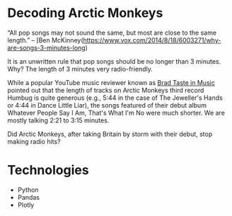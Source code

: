 # Decoding Arctic Monkeys

“All pop songs may not sound the same, but most are close to the same length.” – [Ben McKinney(https://www.vox.com/2014/8/18/6003271/why-are-songs-3-minutes-long) 

It is an unwritten rule that pop songs should be no longer than 3 minutes. Why? The length of 3 minutes very radio-friendly. 

While a popular YouTube music reviewer known as [Brad Taste in Music](https://www.youtube.com/channel/UChwbfG8UvnLOJ_WgRiAaPBA) pointed out that the length of tracks on Arctic Monkeys third record Humbug is quite generous (e.g., 5:44 in the case of The Jeweller's Hands or 4:44 in Dance Little Liar), the songs featured of their debut album Whatever People Say I Am, That's What I'm No were much shorter. We are mostly talking 2:21 to 3:15 minutes. 

Did Arctic Monkeys, after taking Britain by storm with their debut, stop making radio hits? 

# Technologies

- Python
- Pandas
- Plotly
